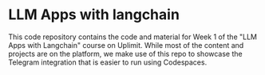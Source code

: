 # LLM Apps with langchain

This code repository contains the code and material for Week 1 of the "LLM Apps with Langchain" course on Uplimit. While most of the content and projects are on the platform, we make use of this repo to showcase the Telegram integration that is easier to run using Codespaces.
